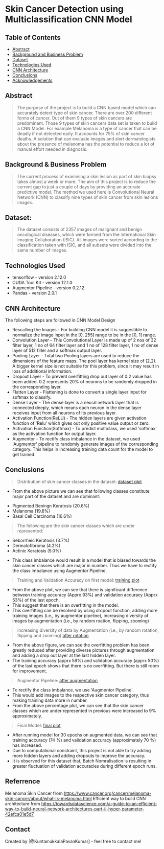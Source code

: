 # Skin Cancer Detection using Multiclassification CNN Model

## Table of Contents
* [Abstract](#general-information)
* [Background and Business Problem](#background-and-business-problem)
* [Dataset](#Dataset)
* [Technologies Used](#technologies-used)
* [CNN Architecture](#CNN-Architecture)
* [Conclusions](#conclusions)
* [Acknowledgements](#acknowledgements)

## Abstract
> The purpose of the project is to build a CNN based model which can accurately detect type of skin cancer.
> There are over 200 different forms of cancer. Out of them 9 types of skin cancers are predominant. Those 9 types of skin cancers data set is taken to build a CNN Model. For example Melanoma is a type of cancer that can be deadly if not detected early. It accounts for 75% of skin cancer deaths. A solution that can evaluate images and alert dermatologists about the presence of melanoma has the potential to reduce a lot of manual effort needed in diagnosis.

## Background & Business Problem
> The current process of examining a skin lesion as part of skin biopsy takes almost a week or more.
> The aim of this project is to reduce the current gap to just a couple of days by providing an accurate predictive model.
> The method we used here is Convolutional Neural Network (CNN) to classify nine types of skin cancer from skin lesions images.

## Dataset:
> The dataset consists of 2357 images of malignant and benign oncological diseases, which were formed from the International Skin Imaging Collaboration (ISIC). All images were sorted according to the classification taken with ISIC, and all subsets were divided into the same number of images.

## Technologies Used
- tensorflow - version 2.12.0
- CUDA Tool Kit - version 12.1.0
- Augmentor Pipeline - version 0.2.12
- Pandas - version 2.0.1

## CNN Architecture
The following steps are followed in CNN Model Design

- Rescalling the Images - For building CNN model it is suggestible to normalize the image input in the [0, 255] range to be in the [0, 1] range.
- Convolution Layer - This Convolutional Layer is made up of 2 nos of 32 filter layer, 1 no of 64 filter layer and 1 no of 128 filter layer, 1 no of dense layer of 512 filter and a softmax output layer.
- Pooling Layer - Total two Pooling layers are used to reduce the dimensions of the feature maps. The pool layer has kernel size of (2,2). A bigger kernel size is not suitable for this problem, since it may result in loss of additional information.
- Dropout Layer - To prevent overfitting drop out layer of 0.2 value has been added. 0.2 represents 20% of neurons to be randomly dropped in the corresponding layer.
- Flatten Layer - Flattening is done to convert a single layer input for softmax to classify.
- Dense Layer - The dense layer is a neural network layer that is connected deeply, which means each neuron in the dense layer receives input from all neurons of its previous layer.
- Activation Function(ReLU) - The hidden layers are given activation function of 'Relu' which gives out only positive value output or zero.
- Activation Function(Softmax) - To predict multiclass, we used 'softmax' as the activation function for output layer.
- Augmentor - To rectify class imbalance in the dataset, we used 'Augmentor' pipeline to randomly generate images of the corresponding category. This helps in increasing training data count for the model to get trained.


## Conclusions
> Distribution of skin cancer classes in the dataset:
 [dataset plot](https://github.com/KuntamukkalaPavanKumar/melanoma_detection_assignment/blob/master/pics/before%20aug.png)
- From the above picture we can see that following classes constitute major part of the dataset and are dominant:
* Pigmented Beningn Keratosis (20.6%)
* Melanoma (19.8%)
* Basal Cell Carcinoma (16.6%)
> The following are the skin cancer classes which are under represented:
* Seborrheic Keratosis (3.7%)
* Dermatofibroma (4.2%)
* Actinic Keratosis (5.0%)
- This class imbalance would result in a model that is biased towards the skin cancer classes which are major in number. Thus we have to rectify the class imbalance using Augmentor Pipeline.
> Training and Validation Accuracy on first model:
[training plot](https://github.com/KuntamukkalaPavanKumar/melanoma_detection_assignment/blob/master/pics/initial.png)
- From the above plot, we can see that there is significant difference between training accuracy (Apprx 93%) and validation accuracy (Apprx 53%) of the last epoch.
- This suggest that there is an overfitting in the model.
- This overfitting can be resolved by using dropout function, adding more training images (i.e., by augmentor pipeline), increasing diversity of images by augmentation (i.e., by random roation, flipping, zooming)
> Increasing diversity of data by Augmentation (i.e., by random rotation, flipping and zooming)
[after rotation](https://github.com/KuntamukkalaPavanKumar/melanoma_detection_assignment/blob/master/pics/after%20rot.png)
- From the above figure, we can see the overfitting problem has been greatly reduced after providing diverse pictures through augmentation and adding a drop out layer at the last hidden layer.
- The training accuracy (apprx 56%) and validation accuracy (apprx 50%) of the last epoch shows that there is no overfitting. But there is still room for improvement.
> Augmentor Pipeline:
[after augmentation](https://github.com/KuntamukkalaPavanKumar/melanoma_detection_assignment/blob/master/pics/after%20aug.png)
- To rectify the class imbalance, we use 'Augmentor Pipeline'.
- This would add images to the respective skin cancer category, thus making training data more in number.
- From the above percentage plot, we can see that the skin cancer classes which are under represented in previous were increased to 9% approximately.
> Final Model:
[final plot](https://github.com/KuntamukkalaPavanKumar/melanoma_detection_assignment/blob/master/pics/30%20epochs.png)
- After running model for 30 epochs on augmented data, we can see that training accuracy (74 %) and validation accuracy (approximately 70 %) has increased.
- Due to computational constraint, this project is not able to try adding more hidden layers and adding dropouts to improve the accuracy.
- It is observed for this dataset that, Batch Nomralisation is resulting in greater fluctuation of validation accuracies during different epoch runs.

## Referrence
Melanoma Skin Cancer from https://www.cancer.org/cancer/melanoma-skin-cancer/about/what-is-melanoma.html
Efficient way to build CNN architecture from https://towardsdatascience.com/a-guide-to-an-efficient-way-to-build-neural-network-architectures-part-ii-hyper-parameter-42efca01e5d7


## Contact
Created by [@KuntamukkalaPavanKumar] - feel free to contact me!
